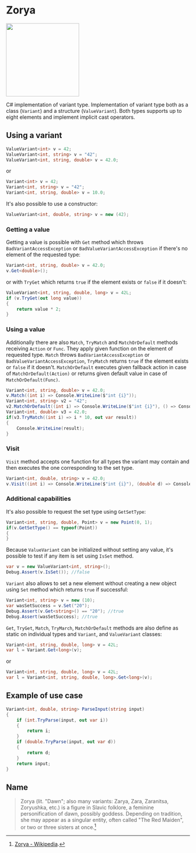 # Zorya

<img src="https://user-images.githubusercontent.com/26044987/196815159-5821225b-b35a-4dc0-b593-632874bdd4f2.png" width="200">

 C# implementation of variant type.
Implementation of variant type both as a class (`Variant`) and a structure (`ValueVariant`). Both types supports up to eight elements and implement implicit cast operators.

## Using a variant

```csharp
ValueVariant<int> v = 42;
ValueVariant<int, string> v = "42";
ValueVariant<int, string, double> v = 42.0;
```
or
```csharp
Variant<int> v = 42;
Variant<int, string> v = "42";
Variant<int, string, double> v = 10.0;
```
It's also possible to use a constructor:
```csharp
ValueVariant<int, double, string> v = new (42);
```
### Getting a value
Getting a value is possible with `Get` method which throws `BadVariantAccessException` or `BadValueVariantAccessException` if there's no element of the requested type:
```csharp
Variant<int, string, double> v = 42.0;
v.Get<double>();
```
or with `TryGet` which returns `true` if the element exists or `false` if it doesn't:
```csharp
ValueVariant<int, string, double, long> v = 42L;
if (v.TryGet(out long value))
{
    return value * 2;
}
```
### Using a value
Additionally there are also `Match`, `TryMatch` and `MatchOrDefault` methods receiving `Action` or `Func`.
They apply given function on the element of requested type. `Match` throws `BadVariantAccessException` or `BadValueVariantAccessException`, `TryMatch` returns `true` if the element exists or `false` if it doesn't.
`MatchOrDefault` executes given fallback action in case of `MatchOrDefault(Action)` or returns given default value in case of `MatchOrDefault(Func)`.
```csharp
Variant<int, string, double> v = 42.0;
v.Match((int i) => Console.WriteLine($"int {i}"));
Variant<int, string> v2 = "42";
v2.MatchOrDefault((int i) => Console.WriteLine($"int {i}"), () => Console.WriteLine("Incorrect type"));
Variant<int, double> v3 = 42.0;
if(v3.TryMatch((int i) => i * 10, out var result))
{
    Console.WriteLine(result);
}
```
### Visit
`Visit` method accepts one function for all types the variant may contain and then executes the one corresponding to the set type.
```csharp
Variant<int, double, string> v = 42.0;
v.Visit((int i) => Console.WriteLine($"int {i}"), (double d) => Console.WriteLine($"double {d}", (string s) => Console.WriteLine($"string {s}");
```
### Additional capabilities
It's also possible to request the set type using `GetSetType`:
```csharp
Variant<int, string, double, Point> v = new Point(0, 1);
if(v.GetSetType() == typeof(Point))
{
}
```
Because `ValueVariant` can be initialized without setting any value, it's possible to test if any item is set using `IsSet` method.
```csharp
var v = new ValueVariant<int, string>();
Debug.Assert(v.IsSet()); //false
```
`Variant` also allows to set a new element without creating a new object using `Set` method which returns `true` if successful:
```csharp
Variant<int, string> v = new (10);
var wasSetSuccess = v.Set("20");
Debug.Assert(v.Get<string>() == "20"); //true
Debug.Assert(wasSetSuccess); //true
```
`Get`, `TryGet`, `Match`, `TryMarch`, `MatchOrDefault` methods are also define as static on individual types and `Variant`, and `ValueVariant` classes:
```csharp
Variant<int, string, double, long> v = 42L;
var l = Variant.Get<long>(v);
```
or
```csharp
Variant<int, string, double, long> v = 42L;
var l = Variant<int, string, double, long>.Get<long>(v);
```
## Example of use case

```csharp
Variant<int, double, string> ParseInput(string input)
{
    if (int.TryParse(input, out var i))
    {
        return i;
    }
    if (double.TryParse(input, out var d))
    {
        return d;
    }
    return input;
}
```

## Name

> Zorya (lit. "Dawn"; also many variants: Zarya, Zara, Zaranitsa, Zoryushka, etc.) is a figure in Slavic folklore, a feminine personification of dawn, possibly goddess. Depending on tradition, she may appear as a singular entity, often called "The Red Maiden", or two or three sisters at once.[^link]

[^link]: [Zorya - Wikipedia](https://en.wikipedia.org/wiki/Zorya).

